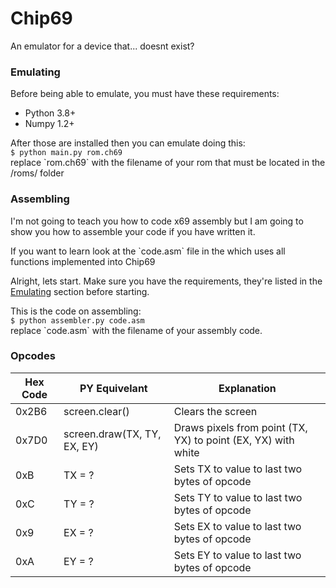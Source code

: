 # Chip69
An emulator for a device that... doesnt exist?

### Emulating
Before being able to emulate, you must have
these requirements:
- Python 3.8+
- Numpy  1.2+

After those are installed then you can
emulate doing this:         <br />
`$ python main.py rom.ch69` <br />
replace \`rom.ch69\` with the filename of your
rom that must be located in the /roms/ folder

### Assembling
I'm not going to teach you how to code x69 assembly
but I am going to show you how to assemble your code
if you have written it.

If you want to learn look at the \`code.asm\` file in the which uses all functions implemented
into Chip69

Alright, lets start.
Make sure you have the requirements, they're listed in the [Emulating](#Emulating) section before starting.

This is the code on assembling:  <br />
`$ python assembler.py code.asm` <br />
replace \`code.asm\` with the filename of your assembly
code.

### Opcodes
| Hex Code      | PY Equivelant  | Explanation   |
|-------------- |----------------|---------------|
| 0x2B6         | screen.clear()         | Clears the screen        |
| 0x7D0         | screen.draw(TX, TY, EX, EY)         | Draws pixels from point (TX, YX) to point (EX, YX) with white        |
| 0xB           | TX = ?         | Sets TX to value to last two bytes of opcode         |
| 0xC           | TY = ?         | Sets TY to value to last two bytes of opcode         |
| 0x9           | EX = ?         | Sets EX to value to last two bytes of opcode         |
| 0xA           | EY = ?         | Sets EY to value to last two bytes of opcode         |
